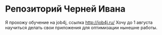 # Репозиторий Черней Ивана

Я прохожу обучение на job4j, ссылка http://job4j.ru/
Хочу до 1 августа научиться делать свои приложения для оптимизации нынешне работы.
